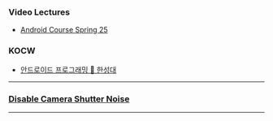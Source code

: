 ### Video Lectures
- [Android Course Spring 25](https://www.youtube.com/playlist?list=PLjf6nsEcF5KNIDPgf6GjDTv8FxYC8Z5hE)



### KOCW
- [안드로이드 프로그래밍 🔷 한성대](http://www.kocw.net/home/cview.do?cid=9f40ec3e65967d56)

---
### [Disable Camera Shutter Noise](https://github.com/fedebotu/disable-camera-shutter-noise/blob/main/README.md)

---